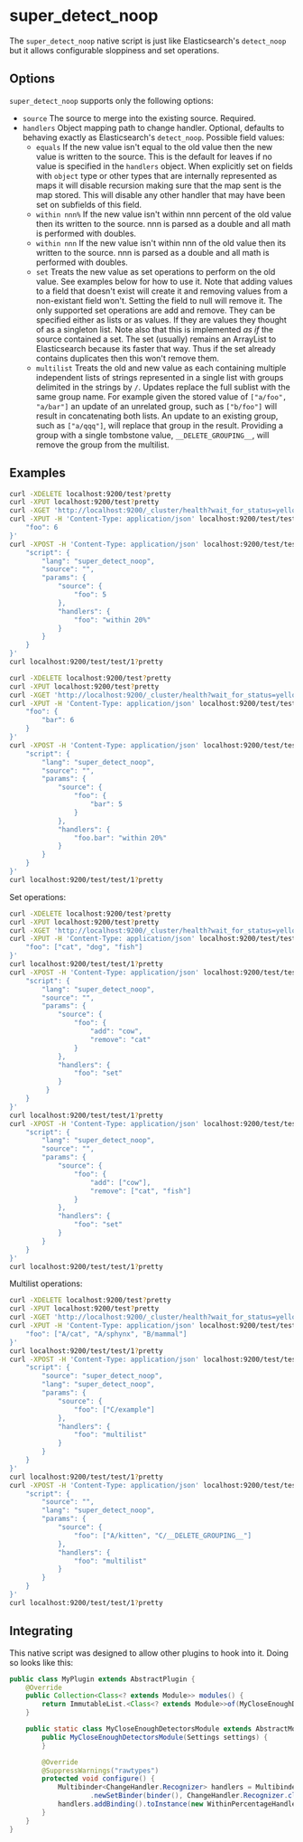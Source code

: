 super_detect_noop
=================

The ```super_detect_noop``` native script is just like Elasticsearch's
```detect_noop``` but it allows configurable sloppiness and set operations.

Options
-------

```super_detect_noop``` supports only the following options:
* ```source``` The source to merge into the existing source. Required.
* ```handlers``` Object mapping path to change handler. Optional, defaults to
behaving exactly as Elasticsearch's ```detect_noop```. Possible field values:
    * ```equals``` If the new value isn't equal to the old value then the new
    value is written to the source. This is the default for leaves if no value
    is specified in the ```handlers``` object. When explicitly set on fields
    with `object` type or other types that are internally represented as maps
    it will disable recursion making sure that the map sent is the map stored.
    This will disable any other handler that may have been set on subfields of
    this field.
    * ```within nnn%``` If the new value isn't within nnn percent of the old
    value then its written to the source. nnn is parsed as a double and all
    math is performed with doubles.
    * ```within nnn``` If the new value isn't within nnn of the old value then
    its written to the source. nnn is parsed as a double and all math is
    performed with doubles.
    * ```set``` Treats the new value as set operations to perform on the old
    value. See examples below for how to use it. Note that adding values to a
    field  that doesn't exist will create it and removing values from a
    non-existant field won't. Setting the field to null will remove it. The
    only supported set operations are add and remove. They can be specified
    either as lists or as values. If they are values they thought of as a
    singleton list. Note also that this is implemented *as* *if* the source
    contained a set. The set (usually) remains an ArrayList to Elasticsearch
    because its faster that way. Thus if the set already contains duplicates
    then this won't remove them.
    * ```multilist``` Treats the old and new value as each containing multiple
    independent lists of strings represented in a single list with groups
    delimited in the strings by ```/```. Updates replace the full sublist with
    the same group name. For example given the stored value of ```["a/foo",
    "a/bar"]``` an update of an unrelated group, such as ```["b/foo"]``` will
    result in concatenating both lists. An update to an existing group, such as
    ```["a/qqq"]```, will replace that group in the result. Providing a group
    with a single tombstone value, ```__DELETE_GROUPING__```, will remove the
    group from the multilist.


Examples
-------
```bash
curl -XDELETE localhost:9200/test?pretty
curl -XPUT localhost:9200/test?pretty
curl -XGET 'http://localhost:9200/_cluster/health?wait_for_status=yellow&timeout=50s&pretty'
curl -XPUT -H 'Content-Type: application/json' localhost:9200/test/test/1?pretty -d'{
    "foo": 6
}'
curl -XPOST -H 'Content-Type: application/json' localhost:9200/test/test/1/_update?pretty  -d'{
    "script": {
        "lang": "super_detect_noop",
        "source": "",
        "params": {
            "source": {
                "foo": 5
            },
            "handlers": {
                "foo": "within 20%"
            }
        }
    }
}'
curl localhost:9200/test/test/1?pretty
```

```bash
curl -XDELETE localhost:9200/test?pretty
curl -XPUT localhost:9200/test?pretty
curl -XGET 'http://localhost:9200/_cluster/health?wait_for_status=yellow&timeout=50s&pretty'
curl -XPUT -H 'Content-Type: application/json' localhost:9200/test/test/1 -d'{
    "foo": {
        "bar": 6
    }
}'
curl -XPOST -H 'Content-Type: application/json' localhost:9200/test/test/1/_update  -d'{
    "script": {
        "lang": "super_detect_noop",
        "source": "",
        "params": {
            "source": {
                "foo": {
                    "bar": 5
                }
            },
            "handlers": {
                "foo.bar": "within 20%"
            }
        }
    }
}'
curl localhost:9200/test/test/1?pretty
```

Set operations:
```bash
curl -XDELETE localhost:9200/test?pretty
curl -XPUT localhost:9200/test?pretty
curl -XGET 'http://localhost:9200/_cluster/health?wait_for_status=yellow&timeout=50s&pretty'
curl -XPUT -H 'Content-Type: application/json' localhost:9200/test/test/1 -d'{
    "foo": ["cat", "dog", "fish"]
}'
curl localhost:9200/test/test/1?pretty
curl -XPOST -H 'Content-Type: application/json' localhost:9200/test/test/1/_update  -d'{
    "script": {
        "lang": "super_detect_noop",
        "source": "",
        "params": {
            "source": {
                "foo": {
                    "add": "cow",
                    "remove": "cat"
                }
            },
            "handlers": {
                "foo": "set"
            }
         }
    }
}'
curl localhost:9200/test/test/1?pretty
curl -XPOST -H 'Content-Type: application/json' localhost:9200/test/test/1/_update  -d'{
    "script": {
        "lang": "super_detect_noop",
        "source": "",
        "params": {
            "source": {
                "foo": {
                    "add": ["cow"],
                    "remove": ["cat", "fish"]
                }
            },
            "handlers": {
                "foo": "set"
            }
        }
    }
}'
curl localhost:9200/test/test/1?pretty
```

Multilist operations:
```bash
curl -XDELETE localhost:9200/test?pretty
curl -XPUT localhost:9200/test?pretty
curl -XGET 'http://localhost:9200/_cluster/health?wait_for_status=yellow&timeout=50s&pretty'
curl -XPUT -H 'Content-Type: application/json' localhost:9200/test/test/1 -d'{
    "foo": ["A/cat", "A/sphynx", "B/mammal"]
}'
curl localhost:9200/test/test/1?pretty
curl -XPOST -H 'Content-Type: application/json' localhost:9200/test/test/1/_update?pretty  -d'{
    "script": {
        "source": "super_detect_noop",
        "lang": "super_detect_noop",
        "params": {
            "source": {
                "foo": ["C/example"]
            },
            "handlers": {
                "foo": "multilist"
            }
        }
    }
}'
curl localhost:9200/test/test/1?pretty
curl -XPOST -H 'Content-Type: application/json' localhost:9200/test/test/1/_update  -d'{
    "script": {
        "source": "",
        "lang": "super_detect_noop",
        "params": {
            "source": {
                "foo": ["A/kitten", "C/__DELETE_GROUPING__"]
            },
            "handlers": {
                "foo": "multilist"
            }
        }
    }
}'
curl localhost:9200/test/test/1?pretty
```

Integrating
-----------
This native script was designed to allow other plugins to hook into it.  Doing
so looks like this:
```java
public class MyPlugin extends AbstractPlugin {
    @Override
    public Collection<Class<? extends Module>> modules() {
        return ImmutableList.<Class<? extends Module>>of(MyCloseEnoughDetectorsModule.class);
    }

    public static class MyCloseEnoughDetectorsModule extends AbstractModule {
        public MyCloseEnoughDetectorsModule(Settings settings) {
        }

        @Override
        @SuppressWarnings("rawtypes")
        protected void configure() {
            Multibinder<ChangeHandler.Recognizer> handlers = Multibinder
                    .newSetBinder(binder(), ChangeHandler.Recognizer.class);
            handlers.addBinding().toInstance(new WithinPercentageHandler.Recognizer());
        }
    }
}
```

